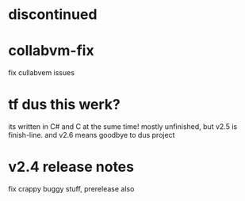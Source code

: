 # discontinued
# collabvm-fix
fix cullabvem issues
# tf dus this werk?
its written in C# and C at the sume time! mostly unfinished, but v2.5 is finish-line. and v2.6 means goodbye to dus project
# v2.4 release notes
fix crappy buggy stuff, prerelease also
